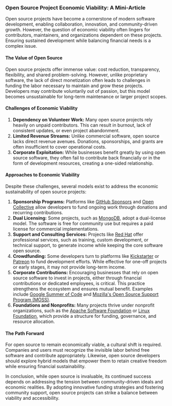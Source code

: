 ### Open Source Project Economic Viability: A Mini-Article

Open source projects have become a cornerstone of modern software development, enabling collaboration, innovation, and community-driven growth. However, the question of economic viability often lingers for contributors, maintainers, and organizations dependent on these projects. Ensuring sustained development while balancing financial needs is a complex issue.

#### The Value of Open Source
Open source projects offer immense value: cost reduction, transparency, flexibility, and shared problem-solving. However, unlike proprietary software, the lack of direct monetization often leads to challenges in funding the labor necessary to maintain and grow these projects. Developers may contribute voluntarily out of passion, but this model becomes unsustainable for long-term maintenance or larger project scopes.

#### Challenges of Economic Viability
1. **Dependency on Volunteer Work:** Many open source projects rely heavily on unpaid contributors. This can result in burnout, lack of consistent updates, or even project abandonment.
2. **Limited Revenue Streams:** Unlike commercial software, open source lacks direct revenue avenues. Donations, sponsorships, and grants are often insufficient to cover operational costs.
3. **Corporate Exploitation:** While businesses benefit greatly by using open source software, they often fail to contribute back financially or in the form of development resources, creating a one-sided relationship.

#### Approaches to Economic Viability
Despite these challenges, several models exist to address the economic sustainability of open source projects:

1. **Sponsorship Programs:** Platforms like [GitHub Sponsors](https://github.com/sponsors) and [Open Collective](https://opencollective.com/) allow developers to fund ongoing work through donations and recurring contributions.
2. **Dual Licensing:** Some projects, such as [MongoDB](https://www.mongodb.com/), adopt a dual-license model. The software is free for community use but requires a paid license for commercial implementations.
3. **Support and Consulting Services:** Projects like [Red Hat](https://www.redhat.com/) offer professional services, such as training, custom development, or technical support, to generate income while keeping the core software open source.
4. **Crowdfunding:** Some developers turn to platforms like [Kickstarter](https://www.kickstarter.com/) or [Patreon](https://www.patreon.com/) to fund development efforts. While effective for one-off projects or early stages, it may not provide long-term income.
5. **Corporate Contributions:** Encouraging businesses that rely on open source software to invest in projects, either through financial contributions or dedicated employees, is critical. This practice strengthens the ecosystem and ensures mutual benefit. Examples include [Google Summer of Code](https://summerofcode.withgoogle.com/) and [Mozilla's Open Source Support Program (MOSS)](https://www.mozilla.org/en-US/moss/).
6. **Foundations and Nonprofits:** Many projects thrive under nonprofit organizations, such as the [Apache Software Foundation](https://www.apache.org/) or [Linux Foundation](https://www.linuxfoundation.org/), which provide a structure for funding, governance, and resource allocation.

#### The Path Forward
For open source to remain economically viable, a cultural shift is required. Companies and users must recognize the invisible labor behind free software and contribute appropriately. Likewise, open source developers should explore hybrid models that empower them to retain creative freedom while ensuring financial sustainability.

In conclusion, while open source is invaluable, its continued success depends on addressing the tension between community-driven ideals and economic realities. By adopting innovative funding strategies and fostering community support, open source projects can strike a balance between viability and accessibility.